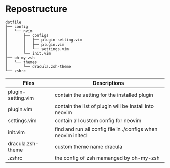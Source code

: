 # Repostructure

```
dotfile
├── config
│   └── nvim
│       ├── configs
│       │   ├── plugin-setting.vim
│       │   ├── plugin.vim
│       │   └── settings.vim
│       └── init.vim
├── oh-my-zsh
│   └── themes
│       └── dracula.zsh-theme
└── zshrc
```

| Files | Descriptions |
| --- | --- |
| plugin-setting.vim | contain the setting for the installed plugin |
| plugin.vim | contain the list of plugin will be install into neovim |
| settings.vim | contain all custom config for neovim |
| init.vim | find and run all config file in ./configs when neovim inited|
| dracula.zsh-theme | custom theme name dracula |
| .zshrc | the config of zsh mamanged by oh-my-zsh |